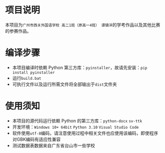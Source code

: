 # 项目说明
本项目为`广州市西关外国语学校 高二1班（原高一4班） 谭镇洋`的学考作品以及其他比赛的参赛作品。

# 编译步骤
- 本项目编译时依赖 Python 第三方库：`pyinstaller`，故请先安装：`pip install pyinstaller`
- 运行`build.bat`
- 可执行文件以及运行所需文件将全部输出于`dist`文件夹

# 使用须知
- 本项目的源代码运行依赖 Python 的第三方库：`python-docx` `sv-ttk`
- 开发环境：`Windows 10+ 64bit` `Python 3.10` `Visual Studio Code`
- 软件使用`utf-8`编码，请注意使用过程中相关文件也应使用该编码，即使程序对GBK编码有适应性兼容
- 测试数据表数据来自广东省台山市一些学校

